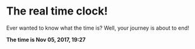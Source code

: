# The real time clock!

Ever wanted to know what the time is? Well, your journey is about to end!

**The time is Nov 05, 2017, 19:27**
